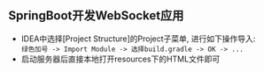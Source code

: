  SpringBoot开发WebSocket应用
---  

* IDEA中选择[Project Structure]的Project子菜单, 进行如下操作导入:    
     `绿色加号 -> Import Module -> 选择build.gradle -> OK -> ... `
* 启动服务器后直接本地打开resources下的HTML文件即可
